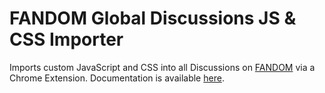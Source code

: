 # FANDOM Global Discussions JS & CSS Importer
Imports custom JavaScript and CSS into all Discussions on [FANDOM](https://c.wikia.com) via a Chrome Extension. Documentation is available [here](https://dev.wikia.com/Global_Discussions_JS_&_CSS_Importer).
